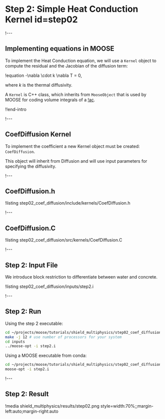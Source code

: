 # Step 2: Simple Heat Conduction Kernel id=step02

!---

## Implementing equations in MOOSE

To implement the Heat Conduction equation, we will use a `Kernel`  object to compute the
residual and the Jacobian of the diffusion term:

!equation
-\nabla \cdot k \nabla T = 0,

where  $k$  is the thermal diffusivity.

A `Kernel`  is C++ class, which inherits from `MooseObject` that is used by MOOSE for coding
volume integrals of a [!ac](PDE).

!!end-intro

!---

## CoefDiffusion Kernel

To implement the coefficient a new Kernel object must be created: `CoefDiffusion`.

This object will inherit from Diffusion and will use input parameters for specifying the
diffusivity.

!---

## CoefDiffusion.h

!listing step02_coef_diffusion/include/kernels/CoefDiffusion.h

!---

## CoefDiffusion.C

!listing step02_coef_diffusion/src/kernels/CoefDiffusion.C

!---

## Step 2: Input File

We introduce block restriction to differentiate between water and concrete.

!listing step02_coef_diffusion/inputs/step2.i

!---

## Step 2: Run

Using the step 2 executable:

```bash
cd ~/projects/moose/tutorials/shield_multiphysics/step02_coef_diffusion
make -j 12 # use number of processors for your system
cd inputs
../moose-opt -i step2.i
```

Using a MOOSE executable from conda:

```bash
cd ~/projects/moose/tutorials/shield_multiphysics/step02_coef_diffusion/inputs
moose-opt -i step2.i
```


!---

## Step 2: Result

!media shield_multiphysics/results/step02.png style=width:70%;;margin-left:auto;margin-right:auto
